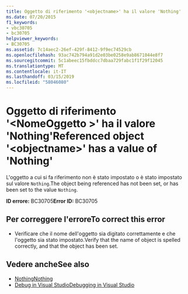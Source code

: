 ```yaml
---
title: Oggetto di riferimento '<objectname>' ha il valore 'Nothing'
ms.date: 07/20/2015
f1_keywords:
- vbc30705
- bc30705
helpviewer_keywords:
- BC30705
ms.assetid: 7c14aec2-26ef-429f-8412-9f9ec74529cb
ms.openlocfilehash: 93ac742b794a91d2e03be0258e9ab8671044e8f7
ms.sourcegitcommit: 5c1abeec15fbddcc7dbaa729fabc1f1f29f12045
ms.translationtype: MT
ms.contentlocale: it-IT
ms.lasthandoff: 03/15/2019
ms.locfileid: "58046080"
---
```

# <a name="referenced-object-objectname-has-a-value-of-nothing"></a><span data-ttu-id="589ef-102">Oggetto di riferimento '\<NomeOggetto >' ha il valore 'Nothing'</span><span class="sxs-lookup"><span data-stu-id="589ef-102">Referenced object '\<objectname>' has a value of 'Nothing'</span></span>
<span data-ttu-id="589ef-103">L'oggetto a cui si fa riferimento non è stato impostato o è stato impostato sul valore `Nothing`.</span><span class="sxs-lookup"><span data-stu-id="589ef-103">The object being referenced has not been set, or has been set to the value `Nothing`.</span></span>  
  
 <span data-ttu-id="589ef-104">**ID errore:** BC30705</span><span class="sxs-lookup"><span data-stu-id="589ef-104">**Error ID:** BC30705</span></span>  
  
## <a name="to-correct-this-error"></a><span data-ttu-id="589ef-105">Per correggere l'errore</span><span class="sxs-lookup"><span data-stu-id="589ef-105">To correct this error</span></span>  
  
-   <span data-ttu-id="589ef-106">Verificare che il nome dell'oggetto sia digitato correttamente e che l'oggetto sia stato impostato.</span><span class="sxs-lookup"><span data-stu-id="589ef-106">Verify that the name of object is spelled correctly, and that the object has been set.</span></span>  
  
## <a name="see-also"></a><span data-ttu-id="589ef-107">Vedere anche</span><span class="sxs-lookup"><span data-stu-id="589ef-107">See also</span></span>

- [<span data-ttu-id="589ef-108">Nothing</span><span class="sxs-lookup"><span data-stu-id="589ef-108">Nothing</span></span>](../../visual-basic/language-reference/nothing.md)
- [<span data-ttu-id="589ef-109">Debug in Visual Studio</span><span class="sxs-lookup"><span data-stu-id="589ef-109">Debugging in Visual Studio</span></span>](/visualstudio/debugger/debugging-in-visual-studio)
